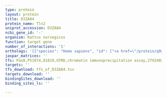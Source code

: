 ```yaml
---
type: protein
layout: protein
title: D3ZA84
protein_name: Tln2
uniprot_accession: D3ZA84
ncbi_gene_id: '-'
organism: Rattus norvegicus
function: target gene
number_of_interactions: '1'
orthologs: '[{"species": "Homo sapiens", "id": ["<a href=\"/protein/q9y4g6\">Q9Y4G6</a>"]}, {"species": "Mus musculus", "id": ["<a href=\"/protein/a0a1l1sq51\">A0A1L1SQ51</a>"]}, {"species": "Caenorhabditis elegans", "id": ["<a href=\"/protein/g5egk1\">G5EGK1</a>"]}, {"species": "Drosophila melanogaster", "id": ["<a href=\"/protein/q9vsl8\">Q9VSL8</a>"]}]'
jaspar_matrices: ''
tfs: Pax8,P51974,81819,GTRD,chromatin immunoprecipitation assay,27924024%5Buid%5D,No
targets: ''
tfs_download: tfs_of_D3ZA84.tsv
targets_download: ''
bindingSites_download: ''
binding_sites_ls: ''

---
```

